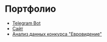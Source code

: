 # Портфолио
+ [Telegram Bot](https://github.com/verkalacheva/skazka_na_noch_bot.git)
+ [Сайт](https://github.com/verkalacheva/html_example.git)
+ [Анализ данных конкурса "Евровидение"](https://github.com/verkalacheva/eurovision_analytics.git)
